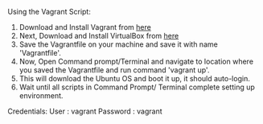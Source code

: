 Using the Vagrant Script:

1. Download and Install Vagrant from [here](https://www.vagrantup.com/downloads.html)
2. Next, Download and Install VirtualBox from [here](https://www.virtualbox.org/wiki/Downloads)
3. Save the Vagrantfile on your machine and save it with name 'Vagrantfile'. 
4. Now, Open Command prompt/Terminal and navigate to location where you saved the Vagrantfile and run command 'vagrant up'.
5. This will download the Ubuntu OS and boot it up, it should auto-login.
6. Wait until all scripts in Command Prompt/ Terminal complete setting up environment.

Credentials: 
User     : vagrant
Password : vagrant
